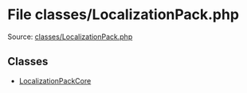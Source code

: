 File classes/LocalizationPack.php
=========

Source: [classes/LocalizationPack.php](https://github.com/PrestaShop/PrestaShop/blob/1.6.0.10/classes/LocalizationPack.php)


Classes
-------

* [LocalizationPackCore](class.LocalizationPackCore.md)

